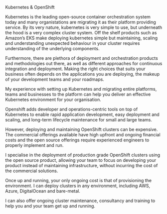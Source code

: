 
Kubernetes & OpenShift

Kubernetes is the leading open-source container orchestration system today and many organistations are migrating it as their platform providing service. By its very nature, kubernetes is very simple to use, but underneath the hood is a very complex cluster system. Off the shelf products such as Amazon’s EKS make deploying kubernetes simple but maintaining, scaling and understanding unexpected behaviour in your cluster requires understanding of the underlying components.

Furthermore, there are plethora of deployment and orchestration products and methodologies out there, as well as different approaches for continuous integration and deployment. Making the right choices that suits your business often depends on the applications you are deploying, the makeup of your development teams and your roadmaps.

My experience with setting up Kubernetes and migrating entire platforms, teams and businesses to the platform can help you deliver an effective Kubernetes environment for your organisation.

Openshift adds developer and operations-centric tools on top of Kubernetes to enable rapid application development, easy deployment and scaling, and long-term lifecycle maintenance for small and large teams.

However, deploying and maintaining OpenShift clusters can be expensive. The commercial offerings available have high upfront and ongoing financial costs and the open source offerings require experienced engineers to properly implement and run.

I specialise in the deployment of production grade OpenShift clusters using the open source product, allowing your team to focus on developing your product instead of maintaining infrastructure, without incurring the cost of the commercial solutions.

Once up and running, your only ongoing cost is that of provisioning the environment. I can deploy clusters in any environment, including AWS, Azure, DigitalOcean and bare-metal.

I can also offer ongoing cluster maintenance, consultancy and training to help you and your team get up and running.


